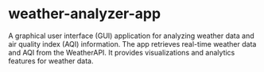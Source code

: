 # weather-analyzer-app
A graphical user interface (GUI) application for analyzing weather data and air quality index (AQI) information. The app retrieves real-time weather data and AQI from the WeatherAPI. It provides visualizations and analytics features for weather data.
